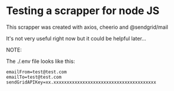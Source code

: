 # Testing a scrapper for node JS

This scrapper was created with axios, cheerio and @sendgrid/mail

It's not very useful right now but it could be helpful later...

NOTE:

The ./.env file looks like this:

```
emailFrom=test@test.com
emailTo=test@test.com
sendGridAPIKey=xx.xxxxxxxxxxxxxxxxxxxxxxxxxxxxxxxxxxxxxxx
```
